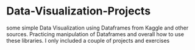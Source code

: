 # Data-Visualization-Projects

some simple Data Visualization using Dataframes from Kaggle and other sources. Practicing manipulation of Dataframes 
and overall how to use these libraries. I only included a couple of projects and exercises
